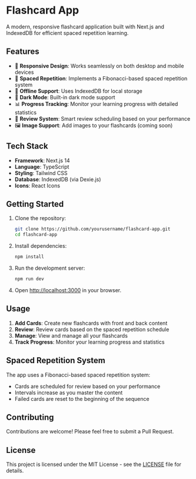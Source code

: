 # Flashcard App

A modern, responsive flashcard application built with Next.js and IndexedDB for efficient spaced repetition learning.

## Features

- 📱 **Responsive Design**: Works seamlessly on both desktop and mobile devices
- 🎯 **Spaced Repetition**: Implements a Fibonacci-based spaced repetition system
- 💾 **Offline Support**: Uses IndexedDB for local storage
- 🌙 **Dark Mode**: Built-in dark mode support
- 📊 **Progress Tracking**: Monitor your learning progress with detailed statistics
- 🔄 **Review System**: Smart review scheduling based on your performance
- 🖼️ **Image Support**: Add images to your flashcards (coming soon)

## Tech Stack

- **Framework**: Next.js 14
- **Language**: TypeScript
- **Styling**: Tailwind CSS
- **Database**: IndexedDB (via Dexie.js)
- **Icons**: React Icons

## Getting Started

1. Clone the repository:
   ```bash
   git clone https://github.com/yourusername/flashcard-app.git
   cd flashcard-app
   ```

2. Install dependencies:
   ```bash
   npm install
   ```

3. Run the development server:
   ```bash
   npm run dev
   ```

4. Open [http://localhost:3000](http://localhost:3000) in your browser.

## Usage

1. **Add Cards**: Create new flashcards with front and back content
2. **Review**: Review cards based on the spaced repetition schedule
3. **Manage**: View and manage all your flashcards
4. **Track Progress**: Monitor your learning progress and statistics

## Spaced Repetition System

The app uses a Fibonacci-based spaced repetition system:
- Cards are scheduled for review based on your performance
- Intervals increase as you master the content
- Failed cards are reset to the beginning of the sequence

## Contributing

Contributions are welcome! Please feel free to submit a Pull Request.

## License

This project is licensed under the MIT License - see the [LICENSE](LICENSE) file for details.
